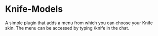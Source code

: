 # Knife-Models
A simple plugin that adds a menu from which you can choose your Knife skin. The menu can be accessed by typing /knife in the chat.
